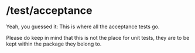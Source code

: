 /test/acceptance
===

Yeah, you guessed it: This is where all the acceptance tests go.

Please do keep in mind that this is not the place for unit tests, they are to be kept within the package they belong to.
